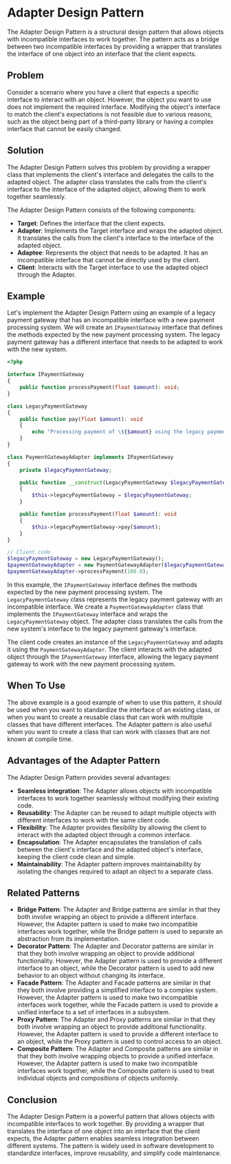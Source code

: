 # Adapter Design Pattern

The Adapter Design Pattern is a structural design pattern that allows objects with incompatible interfaces to work
together. The pattern acts as a bridge between two incompatible interfaces by providing a wrapper that translates the
interface of one object into an interface that the client expects.

## Problem

Consider a scenario where you have a client that expects a specific interface to interact with an object. However, the
object you want to use does not implement the required interface. Modifying the object's interface to match the client's
expectations is not feasible due to various reasons, such as the object being part of a third-party library or having a
complex interface that cannot be easily changed.

## Solution

The Adapter Design Pattern solves this problem by providing a wrapper class that implements the client's interface and
delegates the calls to the adapted object. The adapter class translates the calls from the client's interface to the
interface of the adapted object, allowing them to work together seamlessly.

The Adapter Design Pattern consists of the following components:

- **Target**: Defines the interface that the client expects.
- **Adapter**: Implements the Target interface and wraps the adapted object. It translates the calls from the client's
  interface to the interface of the adapted object.
- **Adaptee**: Represents the object that needs to be adapted. It has an incompatible interface that cannot be directly
  used by the client.
- **Client**: Interacts with the Target interface to use the adapted object through the Adapter.

## Example

Let's implement the Adapter Design Pattern using an example of a legacy payment gateway that has an incompatible
interface
with a new payment processing system. We will create an `IPaymentGateway` interface that defines the methods expected by
the new payment processing system. The legacy payment gateway has a different interface that needs to be adapted to work
with the new system.

```php
<?php

interface IPaymentGateway
{
    public function processPayment(float $amount): void;
}

class LegacyPaymentGateway
{
    public function pay(float $amount): void
    {
        echo "Processing payment of \${$amount} using the legacy payment gateway.\n";
    }
}

class PaymentGatewayAdapter implements IPaymentGateway
{
    private $legacyPaymentGateway;

    public function __construct(LegacyPaymentGateway $legacyPaymentGateway)
    {
        $this->legacyPaymentGateway = $legacyPaymentGateway;
    }

    public function processPayment(float $amount): void
    {
        $this->legacyPaymentGateway->pay($amount);
    }
}

// Client code
$legacyPaymentGateway = new LegacyPaymentGateway();
$paymentGatewayAdapter = new PaymentGatewayAdapter($legacyPaymentGateway);
$paymentGatewayAdapter->processPayment(100.0);
```

In this example, the `IPaymentGateway` interface defines the methods expected by the new payment processing system. The
`LegacyPaymentGateway` class represents the legacy payment gateway with an incompatible interface. We create a
`PaymentGatewayAdapter` class that implements the `IPaymentGateway` interface and wraps the `LegacyPaymentGateway`
object.
The adapter class translates the calls from the new system's interface to the legacy payment gateway's interface.

The client code creates an instance of the `LegacyPaymentGateway` and adapts it using the `PaymentGatewayAdapter`. The
client interacts with the adapted object through the `IPaymentGateway` interface, allowing the legacy payment gateway to
work with the new payment processing system.

## When To Use

The above example is a good example of when to use this pattern, it should be used when you want to standardize the
interface of an existing class, or when you want to create a reusable class that can work with multiple classes that
have different interfaces. The Adapter pattern is also useful when you want to create a class that can work with classes
that are not known at compile time.

## Advantages of the Adapter Pattern

The Adapter Design Pattern provides several advantages:

- **Seamless integration**: The Adapter allows objects with incompatible interfaces to work together seamlessly without
  modifying their existing code.
- **Reusability**: The Adapter can be reused to adapt multiple objects with different interfaces to work with the same
  client code.
- **Flexibility**: The Adapter provides flexibility by allowing the client to interact with the adapted object through a
  common interface.
- **Encapsulation**: The Adapter encapsulates the translation of calls between the client's interface and the adapted
  object's interface, keeping the client code clean and simple.
- **Maintainability**: The Adapter pattern improves maintainability by isolating the changes required to adapt an object
  to a separate class.

## Related Patterns

- **Bridge Pattern**: The Adapter and Bridge patterns are similar in that they both involve wrapping an object to
  provide a different interface. However, the Adapter pattern is used to make two incompatible interfaces work together,
  while the Bridge pattern is used to separate an abstraction from its implementation.
- **Decorator Pattern**: The Adapter and Decorator patterns are similar in that they both involve wrapping an object to
  provide additional functionality. However, the Adapter pattern is used to provide a different interface to an object,
  while the Decorator pattern is used to add new behavior to an object without changing its interface.
- **Facade Pattern**: The Adapter and Facade patterns are similar in that they both involve providing a simplified
  interface to a complex system. However, the Adapter pattern is used to make two incompatible interfaces work together,
  while the Facade pattern is used to provide a unified interface to a set of interfaces in a subsystem.
- **Proxy Pattern**: The Adapter and Proxy patterns are similar in that they both involve wrapping an object to provide
  additional functionality. However, the Adapter pattern is used to provide a different interface to an object, while the
  Proxy pattern is used to control access to an object.
- **Composite Pattern**: The Adapter and Composite patterns are similar in that they both involve wrapping objects to
  provide a unified interface. However, the Adapter pattern is used to make two incompatible interfaces work together,
  while the Composite pattern is used to treat individual objects and compositions of objects uniformly.

## Conclusion

The Adapter Design Pattern is a powerful pattern that allows objects with incompatible interfaces to work together. By
providing a wrapper that translates the interface of one object into an interface that the client expects, the Adapter
pattern enables seamless integration between different systems. The pattern is widely used in software development to
standardize interfaces, improve reusability, and simplify code maintenance.
